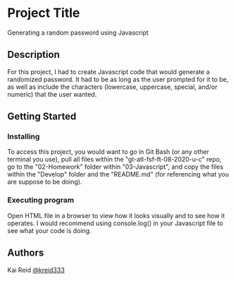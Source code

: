 # Project Title

Generating a random password using Javascript

## Description

For this project, I had to create Javascript code that would generate a randomized password. It had to be as long as the user prompted for it to be, as well as include the characters (lowercase, uppercase, special, and/or numeric) that the user wanted.

## Getting Started

### Installing

To access this project, you would want to go in Git Bash (or any other terminal you use), pull all files within the "gt-atl-fsf-ft-08-2020-u-c" repo, go to the "02-Homework" folder within "03-Javascript", and copy the files within the "Develop" folder and the "README.md" (for referencing what you are suppose to be doing).

### Executing program

Open HTML file in a browser to view how it looks visually and to see how it operates. I would recommend using console.log() in your Javascript file to see what your code is doing.

## Authors

Kai Reid
[@kreid333](https://github.com/kreid333)

<!-- README.md template acquired from: https://gist.github.com/DomPizzie/7a5ff55ffa9081f2de27c315f5018afc -->
